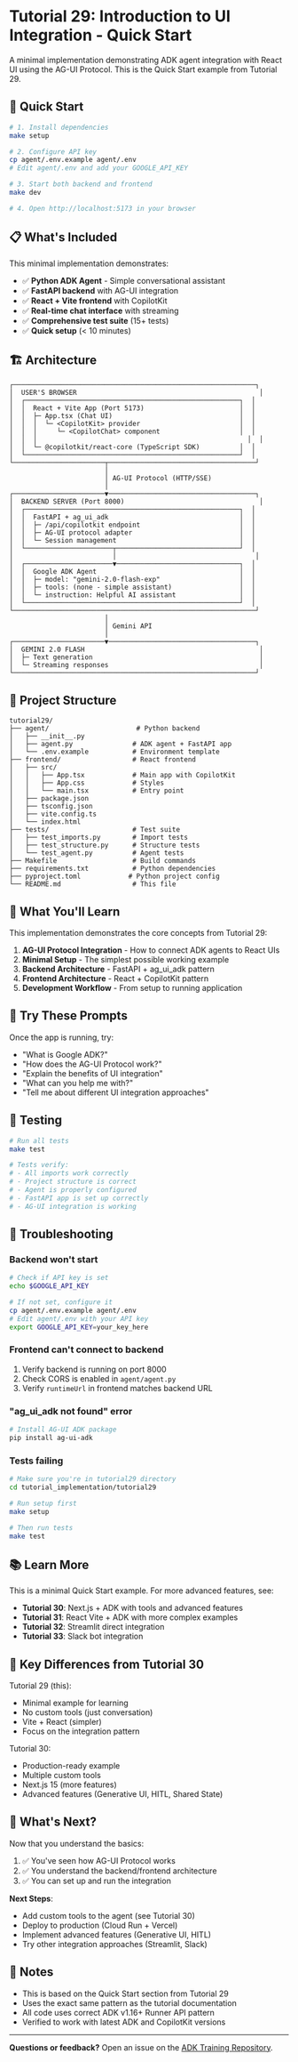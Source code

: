 # Tutorial 29: Introduction to UI Integration - Quick Start

A minimal implementation demonstrating ADK agent integration with React UI using the AG-UI Protocol. This is the Quick Start example from Tutorial 29.

## 🚀 Quick Start

```bash
# 1. Install dependencies
make setup

# 2. Configure API key
cp agent/.env.example agent/.env
# Edit agent/.env and add your GOOGLE_API_KEY

# 3. Start both backend and frontend
make dev

# 4. Open http://localhost:5173 in your browser
```

## 📋 What's Included

This minimal implementation demonstrates:

- ✅ **Python ADK Agent** - Simple conversational assistant
- ✅ **FastAPI backend** with AG-UI integration
- ✅ **React + Vite frontend** with CopilotKit
- ✅ **Real-time chat interface** with streaming
- ✅ **Comprehensive test suite** (15+ tests)
- ✅ **Quick setup** (< 10 minutes)

## 🏗️ Architecture

```
┌─────────────────────────────────────────────────────────────┐
│  USER'S BROWSER                                              │
│  ┌──────────────────────────────────────────────────────┐  │
│  │  React + Vite App (Port 5173)                        │  │
│  │  ├─ App.tsx (Chat UI)                                │  │
│  │  │  └─ <CopilotKit> provider                         │  │
│  │  │     └─ <CopilotChat> component                    │  │
│  │  │                                                     │  │
│  │  └─ @copilotkit/react-core (TypeScript SDK)          │  │
│  └──────────────────────────────────────────────────────┘  │
└───────────────────────┬─────────────────────────────────────┘
                        │
                        │ AG-UI Protocol (HTTP/SSE)
                        │
┌───────────────────────▼─────────────────────────────────────┐
│  BACKEND SERVER (Port 8000)                                  │
│  ┌──────────────────────────────────────────────────────┐  │
│  │  FastAPI + ag_ui_adk                                 │  │
│  │  ├─ /api/copilotkit endpoint                         │  │
│  │  ├─ AG-UI protocol adapter                           │  │
│  │  └─ Session management                               │  │
│  └──────────────────────┬───────────────────────────────┘  │
│                         │                                   │
│  ┌──────────────────────▼───────────────────────────────┐  │
│  │  Google ADK Agent                                    │  │
│  │  ├─ model: "gemini-2.0-flash-exp"                    │  │
│  │  ├─ tools: (none - simple assistant)                 │  │
│  │  └─ instruction: Helpful AI assistant                │  │
│  └──────────────────────────────────────────────────────┘  │
└─────────────────────────────────────────────────────────────┘
                        │
                        │ Gemini API
                        │
┌───────────────────────▼─────────────────────────────────────┐
│  GEMINI 2.0 FLASH                                            │
│  ├─ Text generation                                          │
│  └─ Streaming responses                                      │
└─────────────────────────────────────────────────────────────┘
```

## 📁 Project Structure

```
tutorial29/
├── agent/                      # Python backend
│   ├── __init__.py
│   ├── agent.py               # ADK agent + FastAPI app
│   └── .env.example           # Environment template
├── frontend/                  # React frontend
│   ├── src/
│   │   ├── App.tsx            # Main app with CopilotKit
│   │   ├── App.css            # Styles
│   │   └── main.tsx           # Entry point
│   ├── package.json
│   ├── tsconfig.json
│   ├── vite.config.ts
│   └── index.html
├── tests/                     # Test suite
│   ├── test_imports.py        # Import tests
│   ├── test_structure.py      # Structure tests
│   └── test_agent.py          # Agent tests
├── Makefile                   # Build commands
├── requirements.txt           # Python dependencies
├── pyproject.toml            # Python project config
└── README.md                  # This file
```

## 🎯 What You'll Learn

This implementation demonstrates the core concepts from Tutorial 29:

1. **AG-UI Protocol Integration** - How to connect ADK agents to React UIs
2. **Minimal Setup** - The simplest possible working example
3. **Backend Architecture** - FastAPI + ag_ui_adk pattern
4. **Frontend Architecture** - React + CopilotKit pattern
5. **Development Workflow** - From setup to running application

## 💬 Try These Prompts

Once the app is running, try:

- "What is Google ADK?"
- "How does the AG-UI Protocol work?"
- "Explain the benefits of UI integration"
- "What can you help me with?"
- "Tell me about different UI integration approaches"

## 🧪 Testing

```bash
# Run all tests
make test

# Tests verify:
# - All imports work correctly
# - Project structure is correct
# - Agent is properly configured
# - FastAPI app is set up correctly
# - AG-UI integration is working
```

## 🐛 Troubleshooting

### Backend won't start

```bash
# Check if API key is set
echo $GOOGLE_API_KEY

# If not set, configure it
cp agent/.env.example agent/.env
# Edit agent/.env with your API key
export GOOGLE_API_KEY=your_key_here
```

### Frontend can't connect to backend

1. Verify backend is running on port 8000
2. Check CORS is enabled in `agent/agent.py`
3. Verify `runtimeUrl` in frontend matches backend URL

### "ag_ui_adk not found" error

```bash
# Install AG-UI ADK package
pip install ag-ui-adk
```

### Tests failing

```bash
# Make sure you're in tutorial29 directory
cd tutorial_implementation/tutorial29

# Run setup first
make setup

# Then run tests
make test
```

## 📚 Learn More

This is a minimal Quick Start example. For more advanced features, see:

- **Tutorial 30**: Next.js + ADK with tools and advanced features
- **Tutorial 31**: React Vite + ADK with more complex examples
- **Tutorial 32**: Streamlit direct integration
- **Tutorial 33**: Slack bot integration

## 🔑 Key Differences from Tutorial 30

Tutorial 29 (this):
- Minimal example for learning
- No custom tools (just conversation)
- Vite + React (simpler)
- Focus on the integration pattern

Tutorial 30:
- Production-ready example
- Multiple custom tools
- Next.js 15 (more features)
- Advanced features (Generative UI, HITL, Shared State)

## 🎉 What's Next?

Now that you understand the basics:

1. ✅ You've seen how AG-UI Protocol works
2. ✅ You understand the backend/frontend architecture
3. ✅ You can set up and run the integration

**Next Steps**:
- Add custom tools to the agent (see Tutorial 30)
- Deploy to production (Cloud Run + Vercel)
- Implement advanced features (Generative UI, HITL)
- Try other integration approaches (Streamlit, Slack)

## 📝 Notes

- This is based on the Quick Start section from Tutorial 29
- Uses the exact same pattern as the tutorial documentation
- All code uses correct ADK v1.16+ Runner API pattern
- Verified to work with latest ADK and CopilotKit versions

---

**Questions or feedback?** Open an issue on the [ADK Training Repository](https://github.com/raphaelmansuy/adk-training).
